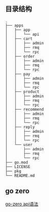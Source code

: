## 目录结构
```shell
.
├── apps
│   ├── app
│   │   └── api
│   ├── cart
│   │   ├── admin
│   │   ├── rmq
│   │   └── rpc
│   ├── order
│   │   ├── admin
│   │   ├── rmq
│   │   └── rpc
│   ├── pay
│   │   ├── admin
│   │   ├── rmq
│   │   └── rpc
│   ├── product
│   │   ├── admin
│   │   ├── rmq
│   │   └── rpc
│   ├── recommend
│   │   ├── admin
│   │   ├── rmq
│   │   └── rpc
│   ├── reply
│   │   ├── admin
│   │   ├── rmq
│   │   └── rpc
│   └── user
│       ├── admin
│       ├── rmq
│       └── rpc
├── go.mod
├── LICENSE
├── pkg
└── README.md
```


## go zero
[go-zero api语法](https://github.com/Junhiee/lebron/blob/main/apps/app/api.md)